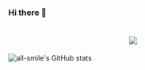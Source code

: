 ### Hi there 👋

<!--
**zechaowei/zechaowei** is a ✨ _special_ ✨ repository because its `README.md` (this file) appears on your GitHub profile.

Here are some ideas to get you started:

- 🔭 I’m currently working on ...
- 🌱 I’m currently learning ...
- 👯 I’m looking to collaborate on ...
- 🤔 I’m looking for help with ...
- 💬 Ask me about ...
- 📫 How to reach me: ...
- 😄 Pronouns: ...
- ⚡ Fun fact: ...
-->
<h1 align="center"> <a href="https://sunguoqi.com/"> <img src="https://readme-typing-svg.herokuapp.com/?lines=小魏同学祝你工作愉快!&center=true&size=27"> </a> </h1>

![all-smile's GitHub stats](https://github-readme-stats.vercel.app/api?username=zechaowei&show_icons=true&theme=tokyonight)


